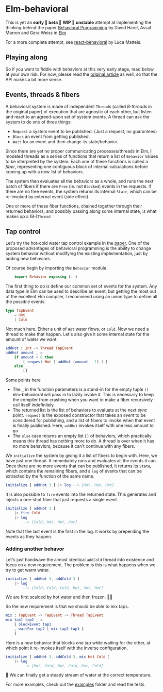 # Elm-behavioral

This is yet an **early 🌅 beta 🛴 WIP 🚧 unstable** 
attempt at implementing the thinking behind the paper 
[Behavioral Programming][paper] by David Harel, Assaf Marron and Gera Weiss 
in [Elm]

For a more complete attempt, see [react-behavioral] by Luca Matteis.

## Playing along

So if you want to fiddle with behaviors at this very early stage, 
read below at your own risk. For now, please read the 
[original article][paper] as well, so that the API makes 
a bit more sense.

## Events, threads & fibers

A behavioral system is made of independent `Thread`s (called *B-threads* in the original paper) of execution 
that are agnostic of each other, but listen and react to an agreed-upon
set of system events. A thread can ask the system to do one of three things:

- `Request` a system event to be published. 
  (Just a request, no guarantees)
- `Block` an event from getting published.
- `Wait` for an event and then change its state/behavior.

Since there are yet no proper communicating processes/threads in Elm,
I modeled threads as a series of functions that return a list of 
`Behavior` values to be interpreted by the system. Each one of these 
functions is called a *fiber*, representing one contiguous block of 
internal calculations before coming up with a new list of behaviors.  

The system then evaluates all the behaviors as a whole, and runs the
next batch of fibers if there are `Free` (ie. not `Blocked`) events in 
the requests. If there are no free events, the system returns its 
internal `State`, which can be re-invoked by external event 
(side effect).

One or more of these fiber functions, chained together through their 
returned behaviors, and possibly passing along some internal state, is 
what makes up a (B-)`Thread` 

## Tap control

Let's try the hot-cold water tap control example in the [paper]. One of 
the proposed advantages of behavioral programming is the ability to 
change system behavior without modifying the existing implementation,
just by adding new behaviors.

Of course begin by importing the `Behavior` module.

```elm
    import Behavior exposing (..)
```

The first thing to do is define our common set of events for the system.
Any data type in Elm can be used to describe an event, but getting the
most out of the excellent Elm compiler, I recommend using an union type
to define all the possible events.

```elm
type TapEvent
    = Hot
    | Cold
```

Not much here. Either a unit of `Hot` water flows, or `Cold`. 
Now we need a thread to make that happen. Let's also give it some
internal state for the amount of water we want.

```elm
addHot : Int -> Thread TapEvent
addHot amount _ =
    if amount > 0 then
        [ request Hot [ addHot (amount - 1) ] ]
    else
        []
```
Some points here
- The `_` in the function parameters is a stand-in for the 
empty tuple `()` elm-behavioral will pass in to lazily invoke it.
This is necessary to keep the compiler from crashing when you want 
to make a fiber recursively call itself indefinitely.
- The returned list is the list of behaviors to evaluate at the next 
*sync point*. `request` is the exposed constructor that takes an
*event* to be considered for publishing, and a list of fibers to 
invoke when that event is finally published. Here, `addHot` invokes 
itself with one less amount to go.
- The `else` case returns an empty list `[]` of behaviors, which
practically means this thread has nothing more to do. A thread is
over when it has no more behaviors, because it can't continue with
any fibers.

We `initialize` the system by giving it a list of fibers to begin with.
Here, we have just one thread. It immediately runs and evaluates all
the events it can. Once there are no more events that can be published,
it returns its `State`, which contains the remaining fibers, and a `log`
of events that can be extracted by the function of the same name.

```elm
initialize [ addHot 3 ] |> log --> [Hot, Hot, Hot]
```

It is also possible to `fire` events into the returned state. 
This generates and injects a one-shot fiber that just requests
a single event.

```elm
initialize [ addHot 3 ] 
    |> fire Cold
    |> log 
        --> [Cold, Hot, Hot, Hot]
```
Note that the last event is the first in the log. It works by prepending
the events as they happen.

### Adding another behavor

Let's just handwave the almost identical `addCold` thread into existence and focus on a new requirement. The problem is this is what happens
when we try to get warm water.

```elm
initialize [ addHot 3, addCold 3 ] 
    |> log 
        --> [Cold, Cold, Cold, Hot, Hot, Hot]
```
We are first scalded by hot water and then frozen. 🥵🥶

So the new requirement is that we should be able to mix taps. 

```elm
mix : TapEvent -> TapEvent -> Thread TapEvent
mix tap1 tap2 _ =
    [ blockEvent tap1
    , waitFor tap2 [ mix tap2 tap1 ]
    ]
```
Here is a new behavior that blocks one tap while waiting for the other,
at which point it re-invokes itself with the inverse configuration.

```elm
initialize [ addHot 3, addCold 3, mix Hot Cold ] 
    |> log 
        --> [Hot, Cold, Hot, Cold, Hot, Cold]
```
🛀 We can finally get a steady stream of water at the correct temperature.

For more examples, check out the [examples](./examples/) folder 
and read the tests.


[paper]: http://www.wisdom.weizmann.ac.il/~bprogram/
[Elm]: https://elm-lang.org/
[react-behavioral]: https://lmatteis.github.io/react-behavioral/